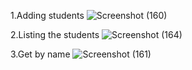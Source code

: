 1.Adding students
![Screenshot (160)](https://github.com/user-attachments/assets/ac61ebb7-963b-44a6-8a0c-fa960c8d0af1)

2.Listing the students
![Screenshot (164)](https://github.com/user-attachments/assets/ec4f320e-4a2c-41a8-a647-c235b5c0f8f3)

3.Get by name
![Screenshot (161)](https://github.com/user-attachments/assets/61e02d75-2780-49b3-98c7-fe111dd364a1)
